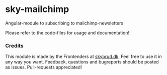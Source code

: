 # sky-mailchimp

Angular-module to subscribing to mailchimp-newsletters

Please refer to the code-files for usage and documentation!

### Credits

This module is made by the Frontenders at [skybrud.dk](http://www.skybrud.dk/). Feel free to use it in any way you want. Feedback, questions and bugreports should be posted as issues. Pull-requests appreciated!
